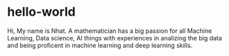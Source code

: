 # hello-world
Hi,
My name is Nhat. A mathematician has a big passion for all Machine Learning, Data science, AI things with experiences in analizing the big data and being proficent in machine learning and deep learning skills.

